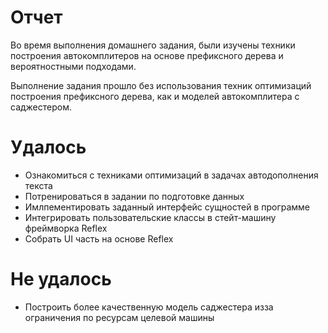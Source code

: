 # Отчет

Во время выполнения домашнего задания, были изучены техники построения автокомплитеров на основе префиксного дерева и вероятностными подходами.

Выполнение задания прошло без использования техник оптимизаций построения префиксного дерева, как и моделей автокомплитера с саджестером.

# Удалось

- Ознакомиться с техниками оптимизаций в задачах автодополнения текста
- Потренироваться в задании по подготовке данных
- Имлпементировать заданный интерфейс сущностей в программе
- Интегрировать пользовательские классы в стейт-машину фреймворка Reflex
- Собрать UI часть на основе Reflex

# Не удалось

- Построить более качественную модель саджестера изза ограничения по ресурсам целевой машины